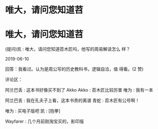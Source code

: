# 唯大，请问您知道苕

# 唯大，请问您知道苕

(提问)凯 : 唯大，请问您知道苕木匠吗，他写的周易解读怎么 样？

2019-06-10

回答：我看过。认为是周公写的历史教科书，逻辑自洽，值 得看。(2 赞)

评论区：

阿兰巴丢 : 这本书好像买不到了 Akko Akko : 苕木匠比较厉害 唯为 : 我有一本

阿兰巴丢 : 我在孔夫子上看，这本书贵的离谱 青蛇 : 苕木匠有公号啊！

唯为 : 买电子版吧 凯 : [抱拳]

Wayfarer : 几个月前刚淘宝买的，影印版